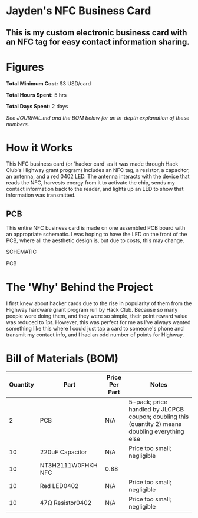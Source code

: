 # Jayden's NFC Business Card

This is my custom electronic business card with an NFC tag for easy contact information sharing.
-


# Figures

**Total Minimum Cost:** $3 USD/card

**Total Hours Spent:** 5 hrs

**Total Days Spent:** 2 days

*See JOURNAL.md and the BOM below for an in-depth explanation of these numbers.*


# How it Works

This NFC business card (or 'hacker card' as it was made through Hack Club's Highway grant program) includes an NFC tag, a resistor, a capacitor, an antenna, and a red 0402 LED. The antenna interacts with the device that reads the NFC, harvests energy from it to activate the chip, sends my contact information back to the reader, and lights up an LED to show that information was transmitted.

PCB
-

This entire NFC business card is made on one assembled PCB board with an appropriate schematic. I was hoping to have the LED on the front of the PCB, where all the aesthetic design is, but due to costs, this may change.

SCHEMATIC

PCB


# The 'Why' Behind the Project

I first knew about hacker cards due to the rise in popularity of them from the Highway hardware grant program run by Hack Club. Because so many people were doing them, and they were so simple, their point reward value was reduced to 1pt. However, this was perfect for me as I've always wanted something like this where I could just tap a card to someone's phone and transmit my contact info, and I had an odd number of points for Highway.


# Bill of Materials (BOM)

| Quantity | Part               | Price Per Part | Notes                                                                                             |
|----------|--------------------|----------------|---------------------------------------------------------------------------------------------------|
| 2        | PCB                | N/A            | 5-pack; price handled by JLCPCB coupon; doubling this (quantity 2) means doubling everything else |
| 10       | 220uF Capacitor    | N/A            | Price too small; negligible                                                                       |
| 10       | NT3H2111W0FHKH NFC | 0.88           |                                                                                                   |
| 10       | Red LED0402        | N/A            | Price too small; negligible                                                                       |
| 10       | 47Ω Resistor0402   | N/A            | Price too small; negligible                                                                       |